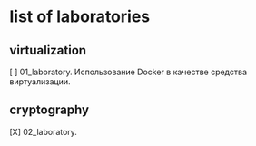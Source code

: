 # list of laboratories
## virtualization
[ ] 01_laboratory. Использование Docker в качестве средства виртуализации.
## cryptography
[X] 02_laboratory.

